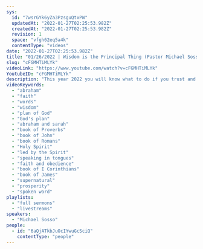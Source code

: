```yaml
---
sys:
  id: "7wsrGYk6yZa3PzsguQtxPW"
  updatedAt: "2022-01-27T02:25:53.982Z"
  createdAt: "2022-01-27T02:25:53.982Z"
  revision: 1
  space: "vfgh62eq5a4k"
  contentType: "videos"
date: "2022-01-27T02:25:53.982Z"
title: "01/26/2022 | Wisdom is the Principal Thing (Pastor Michael Sosso)"
slug: "cFGMHTiMLYk"
videoLink: "https://www.youtube.com/watch?v=cFGMHTiMLYk"
YoutubeID: "cFGMHTiMLYk"
description: "This year 2022 you will know what to do if you trust and obey God. The key is to ask God for wisdom. It says in James 1:5 \"If any of you lacks wisdom, you should ask God, who gives generously to all without finding fault, and it will be given to you.\" God will generously give you the wisdom you need when you seek Him out and ask Him. This is essential for the Body of Christ to get as God prepares us for the transfer of wealth, influence, and affluence. This sermon was delivered by Pastor Mike Sosso at Freedom Fellowship Church International on January 26, 2022."
videoKeywords:
  - "abraham"
  - "faith"
  - "words"
  - "wisdom"
  - "plan of God"
  - "God's plan"
  - "abraham and sarah"
  - "book of Proverbs"
  - "book of John"
  - "book of Romans"
  - "Holy Spirit"
  - "led by the Spirit"
  - "speaking in tongues"
  - "faith and obedience"
  - "book of I Corinthians"
  - "book of James"
  - "supernatural"
  - "prosperity"
  - "spoken word"
playlists:
  - "full sermons"
  - "livestreams"
speakers:
  - "Michael Sosso"
people:
  - id: "6aQjATkbJuOcIYwuGcSciQ"
    contentType: "people"
---
```

